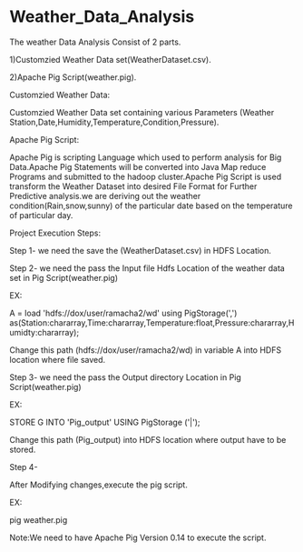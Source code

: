 # Weather_Data_Analysis

The weather Data Analysis Consist of 2 parts.

1)Customzied Weather Data set(WeatherDataset.csv).

2)Apache Pig Script(weather.pig).

Customzied Weather Data:

Customzied Weather Data set containing various Parameters (Weather Station,Date,Humidity,Temperature,Condition,Pressure).


Apache Pig Script:

Apache Pig is scripting Language which used to perform analysis for Big Data.Apache Pig Statements will be converted into Java Map reduce Programs and submitted to the hadoop cluster.Apache Pig Script is used transform the Weather Dataset into desired File Format for Further Predictive analysis.we are deriving out the weather condition(Rain,snow,sunny) of the particular date based on the temperature of particular day.

Project Execution Steps:


Step 1- we need the save the (WeatherDataset.csv) in HDFS Location.

Step 2- we need the pass the Input file Hdfs Location of the weather data set in Pig Script(weather.pig) 


EX:

A = load 'hdfs://dox/user/ramacha2/wd' using PigStorage(',') as(Station:chararray,Time:chararray,Temperature:float,Pressure:chararray,Humidty:chararray);


Change this path (hdfs://dox/user/ramacha2/wd) in variable A into HDFS location where file saved.


 
Step 3- we need the pass the Output directory Location in Pig Script(weather.pig)


EX:

STORE G INTO 'Pig_output' USING PigStorage ('|');

Change this path (Pig_output) into HDFS location where output have to be stored.


Step 4-

After Modifying changes,execute the pig script.

EX:

pig weather.pig


Note:We need to have Apache Pig Version 0.14 to execute the script. 


 


